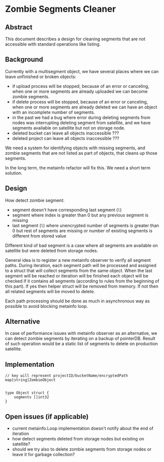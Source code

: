 # Zombie Segments Cleaner

## Abstract

This document describes a design for cleaning segments that are not accessible with standard operations like listing.

## Background

Currently with a multisegment object, we have several places where we can leave unfinished or broken objects:
* if upload process will be stopped, because of an error or canceling, when one or more segments are already uploaded we can become zombie segments.
* if delete process will be stopped, because of an error or canceling, when one or more segments are already deleted we can have an object with an incomplete number of segments.
* in the past we had a bug where error during deleting segments from nodes was interrupting deleting segment from satellite, and we have segments available on satellite but not on storage node.
* deleted bucket can leave all objects inaccessible ???
* deleted project can leave all objects inaccessible ???

We need a system for identifying objects with missing segments, and zombie segments that are not listed as part of objects, that cleans up those segments.

In the long term, the metainfo refactor will fix this. We need a short term solution.

## Design

How detect zombie segment:
* segment doesn't have corresponding last segment (`l`)
* segment where index is greater than 0 but any previous segment is missing
* last segment (`l`) where unencrypted number of segments is greater than 0 but rest of segments are missing or number of existing segments is different from stored value

Different kind of bad segment is a case where all segments are available on satellite but were deleted from storage nodes.

General idea is to register a new metainfo observer to verify all segment paths. During iteration, each segment path will be processed and assigned to a struct that will collect segments from the same object. When the last segment will be reached or iteration will be finished each object will be checked if it contains all segments (according to rules from the beginning of this part). If yes then helper struct will be removed from memory. If not then all related segments will be moved to delete.

Each path processing should be done as much in asynchronous way as possible to avoid blocking metainfo loop.

## Alternative

In case of performance issues with metainfo observer as an alternative, we can detect zombie segments by iterating on a backup of pointerDB. Result of such operation would be a static list of segments to delete on production satellite.

## Implementation

```
// key will represent projectID/bucketName/encryptedPath
map[string]ZombieObject


type Object struct {
    segments []int32
}
```

## Open issues (if applicable)

* current metainfo.Loop implementation doesn't notify about the end of iteration
* how detect segments deleted from storage nodes but existing on satellite?
* should we try also to delete zombie segments from storage nodes or leave it for garbage collection?